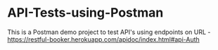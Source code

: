 # API-Tests-using-Postman
This is a Postman demo project to test API's using endpoints on URL - https://restful-booker.herokuapp.com/apidoc/index.html#api-Auth
